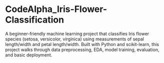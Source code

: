 # CodeAlpha_Iris-Flower-Classification
A beginner-friendly machine learning project that classifies Iris flower species (setosa, versicolor, virginica) using measurements of sepal length/width and petal length/width. Built with Python and scikit-learn, this project walks through data preprocessing, EDA, model training, evaluation, and basic deployment.

